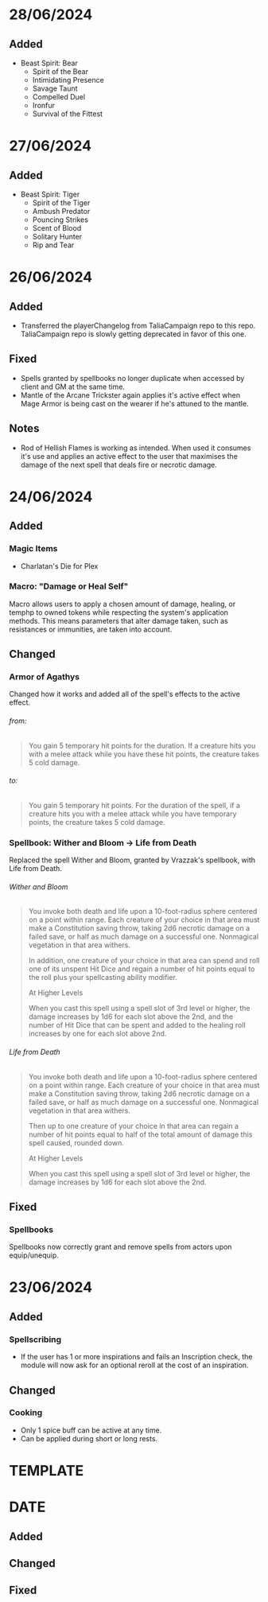 # 28/06/2024
## Added
- Beast Spirit: Bear
    - Spirit of the Bear
    - Intimidating Presence
    - Savage Taunt
    - Compelled Duel
    - Ironfur
    - Survival of the Fittest


# 27/06/2024
## Added
- Beast Spirit: Tiger
    - Spirit of the Tiger
    - Ambush Predator
    - Pouncing Strikes
    - Scent of Blood
    - Solitary Hunter
    - Rip and Tear


# 26/06/2024
## Added
- Transferred the playerChangelog from TaliaCampaign repo to this repo. TaliaCampaign repo is slowly getting deprecated in favor of this one.

## Fixed
- Spells granted by spellbooks no longer duplicate when accessed by client and GM at the same time.
- Mantle of the Arcane Trickster again applies it's active effect when Mage Armor is being cast on the wearer if he's attuned to the mantle.

## Notes
- Rod of Hellish Flames is working as intended. When used it consumes it's use and applies an active effect to the user that maximises the damage of the next spell that deals fire or necrotic damage.

# 24/06/2024
## Added
### Magic Items
- Charlatan's Die for Plex

### Macro: "Damage or Heal Self"
Macro allows users to apply a chosen amount of damage, healing, or temphp to owned tokens while respecting the system's application methods.
This means parameters that alter damage taken, such as resistances or immunities, are taken into account.

## Changed

### Armor of Agathys
Changed how it works and added all of the spell's effects to the active effect.
###### from: 
> You gain 5 temporary hit points for the duration. If a creature hits you with a melee attack while you have these hit points, the creature takes 5 cold damage.
###### to:
> You gain 5 temporary hit points. For the duration of the spell, if a creature hits you with a melee attack while you have temporary points, the creature takes 5 cold damage.

### Spellbook: Wither and Bloom -> Life from Death
Replaced the spell Wither and Bloom, granted by Vrazzak's spellbook, with Life from Death.
###### Wither and Bloom
> You invoke both death and life upon a 10-foot-radius sphere centered on a point within range. Each creature of your choice in that area must make a Constitution saving throw, taking 2d6 necrotic damage on a failed save, or half as much damage on a successful one. Nonmagical vegetation in that area withers.
>
> In addition, one creature of your choice in that area can spend and roll one of its unspent Hit Dice and regain a number of hit points equal to the roll plus your spellcasting ability modifier.
>
> At Higher Levels
>
> When you cast this spell using a spell slot of 3rd level or higher, the damage increases by 1d6 for each slot above the 2nd, and the number of Hit Dice that can be spent and added to the healing roll increases by one for each slot above 2nd.

###### Life from Death
> You invoke both death and life upon a 10-foot-radius sphere centered on a point within range. Each creature of your choice in that area must make a Constitution saving throw, taking 2d6 necrotic damage on a failed save, or half as much damage on a successful one. Nonmagical vegetation in that area withers.
>
> Then up to one creature of your choice in that area can regain a number of hit points equal to half of the total amount of damage this spell caused, rounded down.
>
> At Higher Levels
> 
> When you cast this spell using a spell slot of 3rd level or higher, the damage increases by 1d6 for each slot above the 2nd.

## Fixed

### Spellbooks
Spellbooks now correctly grant and remove spells from actors upon equip/unequip.

# 23/06/2024
## Added
### Spellscribing
- If the user has 1 or more inspirations and fails an Inscription check, the module will now ask for an optional reroll at the cost of an inspiration.

## Changed
### Cooking
- Only 1 spice buff can be active at any time.
- Can be applied during short or long rests.

# TEMPLATE
# DATE
## Added
## Changed
## Fixed